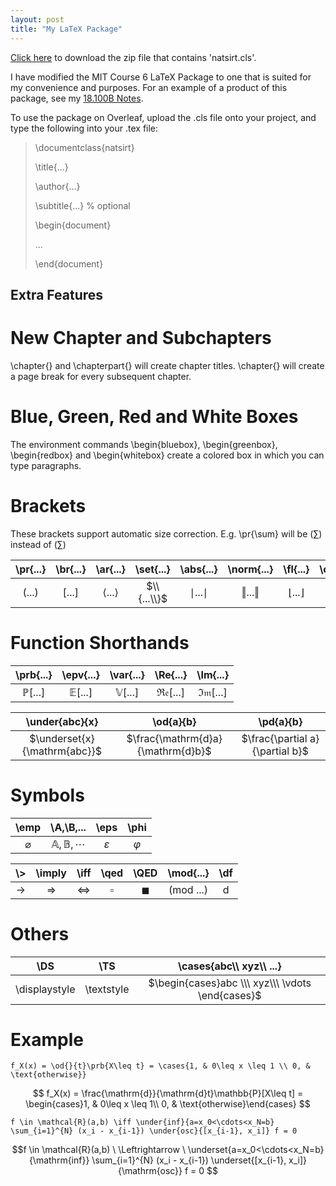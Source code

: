 ```yaml
---
layout: post
title: "My LaTeX Package"
---
```


<a href="https://raw.githubusercontent.com/Tristanchaang/tristanchaang.github.io/main/downloads/natsirt.zip" download>Click here</a> to download the zip file that contains 'natsirt.cls'.

I have modified the MIT Course 6 LaTeX Package to one that is suited for my convenience and purposes. For an example of a product of this package, see my [18.100B Notes](https://tristanchaang.github.io/notes/real_analysis).

To use the package on Overleaf, upload the .cls file onto your project, and type the following into your .tex file:

>\documentclass{natsirt}
>
>\title{...}
>
>\author{...}
>
>\subtitle{...} % optional
>
>\begin{document}
>
>...
>
>\end{document}

## Extra Features

# New Chapter and Subchapters

\chapter{} and \chapterpart{} will create chapter titles. \chapter{} will create a page break for every subsequent chapter.

# Blue, Green, Red and White Boxes

The environment commands \begin{bluebox}, \begin{greenbox}, \begin{redbox} and \begin{whitebox} create a colored box in which you can type paragraphs.

# Brackets

These brackets support automatic size correction. E.g. \pr{\sum} will be $\left(\sum\right)$ instead of $(\sum)$

| \pr{...} | \br{...} | \ar{...} | \set{...} | \abs{...} | \norm{...} | \fl{...} | \ce{...} |
|:-:|:-:|:-:|:-:|:-:|:-:|:-:|:-:|
| $(...)$  | $[...]$  | $\langle ... \rangle$  | $\\{...\\}$ | $\mid ... \mid$ | $\Vert ... \Vert$ | $\lfloor...\rfloor$  | $\lceil...\rceil$  |

# Function Shorthands

| \prb{...} | \epv{...} | \var{...} | \Re{...} | \Im{...} |
|:-:|:-:|:-:|:-:|:-:|
| $\mathbb{P}[...]$ | $\mathbb{E}[...]$ | $\mathbb{V}[...]$ | $\mathfrak{Re}[...]$ | $\mathfrak{Im}[...]$ |

| \under{abc}{x} | \od{a}{b} | \pd{a}{b} |
|:-:|:-:|:-:|
| $\underset{x}{\mathrm{abc}}$ | $\frac{\mathrm{d}a}{\mathrm{d}b}$ | $\frac{\partial a}{\partial b}$ |

# Symbols

| \emp | \A,\B,... | \eps | \phi |
|:-:|:-:|:-:|:-:|
| $\varnothing$ | $\mathbb{A},\mathbb{B},\cdots$ | $\varepsilon$ | $\varphi$ |

| \\> | \imply | \iff | \qed | \QED | \mod{...} | \df |
|:-:|:-:|:-:|:-:|:-:|:-:|:-:|
| $\rightarrow$ | $\Rightarrow$ | $\Leftrightarrow$ | $\square$ | $\blacksquare$ | $(\mathrm{mod} \ ...)$ | $\mathrm{d}$ |

# Others

| \DS           | \TS        | \cases{abc\\\ xyz\\\ ...} |
|:-------------:|:----------:|:-:|
| \displaystyle | \textstyle | $\begin{cases}abc \\\ xyz\\\ \vdots \end{cases}$ |

# Example

```f_X(x) = \od{}{t}\prb{X\leq t} = \cases{1, & 0\leq x \leq 1 \\ 0, & \text{otherwise}}```

$$ f_X(x) = \frac{\mathrm{d}}{\mathrm{d}t}\mathbb{P}[X\leq t] = \begin{cases}1, & 0\leq x \leq 1\\ 0, & \text{otherwise}\end{cases} $$

``` f \in \mathcal{R}(a,b) \iff \under{inf}{a=x_0<\cdots<x_N=b} \sum_{i=1}^{N} (x_i - x_{i-1}) \under{osc}{[x_{i-1}, x_i]} f = 0 ```

$$f \in \mathcal{R}(a,b) \ \Leftrightarrow \ \underset{a=x_0<\cdots<x_N=b}{\mathrm{inf}} \sum_{i=1}^{N} (x_i - x_{i-1}) \underset{[x_{i-1}, x_i]}{\mathrm{osc}} f = 0 $$